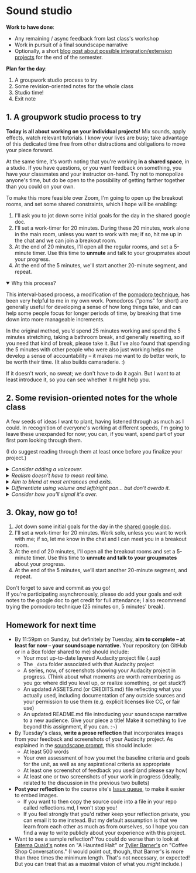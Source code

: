
# Sound studio

**Work to have done**:

* Any remaining / async feedback from last class's workshop
* Work in pursuit of a final soundscape narrative
* Optionally, a short [blog post about possible integration/extension  projects]({{site.github.issues_url}}) for the end of the semester.


**Plan for the day**:

1. A groupwork studio process to try
2. Some revision-oriented notes for the whole class
3. Studio time!
4. Exit note


## 1. A groupwork studio process to try
<div class="alert alert-success">
<strong>Today is all about working on your individual projects!</strong> Mix sounds, apply effects, watch relevant tutorials. I know your lives are busy; take advantage of this dedicated time free from other distractions and obligations to move your piece forward.
</div>

At the same time, it's worth noting that you're working **in a shared space**, in a studio. If you have questions, or you want feedback on something, you have your classmates and your instructor on-hand. Try not to monopolize anyone's time, but do be open to the possibility of getting farther together than you could on your own.

To make this more feasible over Zoom, I'm going to open up the breakout rooms, and set some shared constraints, which I hope will be enabling:

1. I'll ask you to jot down some initial goals for the day in the shared google doc.
2. I'll set a work-timer for 20 minutes. During these 20 minutes, work alone in the main room, unless you want to work with me; if so, hit me up in the chat and we can join a breakout room.
3. At the end of 20 minutes, I'll open all the regular rooms, and set a 5-minute timer. Use this time to **unmute** and talk to your groupmates about your progress.
4. At the end of the 5 minutes, we'll start another 20-minute segment, and repeat.


<details open>
<summary>Why this process?</summary>
<div class="alert alert-white">
<p>This interval-based process, a modification of the <a href="https://en.wikipedia.org/wiki/Pomodoro_Technique">pomodoro technique</a>, has been very helpful to me in my own work. Pomodoros ("poms" for short) are generally useful for developing a sense of how long things take, and can help some people focus for longer periods of time, by breaking that time down into more manageable increments. </p>

<p>In the original method, you’d spend 25 minutes working and spend the 5 minutes stretching, taking a bathroom break, and generally resetting, so if you need that kind of break, please take it. But I’ve also found that spending the 5 minutes with other people who were also just working helps me develop a sense of accountability – it makes me want to do better work, to be worth their time. (It also builds camaraderie. :)</p></div>
</details>

If it doesn't work, no sweat; we don't have to do it again. But I want to at least introduce it, so you can see whether it might help you.

## 2. Some revision-oriented notes for the whole class
A few seeds of ideas I want to plant, having listened through as much as I could. In recognition of everyone's working at different speeds, I'm going to leave these unexpanded for now; you can, if you want, spend part of your first pom looking through them.

(I do suggest reading through them at least once before you finalize your project.)

<!-- NEW IN 2020:
* endings
* noise reduction
* consider voiceover – or re-recording muffled voices currently in background tracks
-->

<details>
<summary><em>Consider adding a voiceover.</em></summary>
<p>Maybe I'm just getting old, but as I've puttered around various places by myself in the last week I've noticed that I don't stay silent: I mutter as I putter. Even if it's just short reactions to things I see ("nice!") or read ("really? really."), even if it's not words ("hmm!"), I tend to narrate my day.</p>

<p>All of which is to say, if your soundscape takes your listeners along on a ride inside someone's head, but you haven't yet included any human voices, I'd at least give some thought to whether a word here or there might help.</p>

<p>Note that the voice doesn't have to exist in the same timestream as the events of the narrative: think about some of the retrospective commentary in <a href="https://training.npr.org/2015/10/30/six-npr-stories-that-breathe-life-into-neighborhood-scenes/">the NPR reading I had you do</a>, especially the pieces featuring Steve Inskeep and Robert Siegel. Or this more recent example, from an episode of the New York Times' podcast, "The Daily" (note how the interviewer just adds commentary right over the top of his interview, which auto-ducks out of and back into focus): <figure>
    <figcaption>Excerpt from <a href="https://www.nytimes.com/2021/02/05/podcasts/the-daily/smartmatic-fox-news.html">"The $2.7 Billion Case Against Fox News,"</a> Feb 5, 2021. Fair use. Hosted by Ben Smith; follow link for full credits.</figcaption>
    <audio
        controls
        src="../assets/sound/present-narration-over-prior-recording.mp3">
            Your browser does not support the
            <code>audio</code> element.
    </audio>
</figure></p>

</details>

<details>
<summary><em>Realism doesn't have to mean real time.</em></summary>
<p>Silence – and sameness – all sound a lot longer in playback than they do when you're recording them. Two seconds of nothing could be considered a Grand Pause. Think about how you would write a scene with words: you don't include every moment, every breath, every footstep; you just say, "The doorbell rang, and she opened the door." Similarly, in movies or TV, frequent cuts from one shot to another are the rule, and long takes are the exception. Feel free to elide some moments in time!</p>
<p>If you're worried about signaling how long something takes, consider fading out a background track and fading right back in to a later point in that track.</p>
</details>

<details>
<summary><em>Aim to blend at most entrances and exits.</em></summary>

<p>Sometimes, you really do want a sound to enter suddenly: a jump-scare, a bolt of lightning, a phone ringing. But more often, you want the new sound to feel like it's part of the same scene. Sounds recorded in different places have different levels of background hum, which can make their entrances and exits feel more intrusive. You can mask this with fade-ins/outs, or try to <a href="https://fedoramagazine.org/audacity-quick-tip-quickly-remove-background-noise/">remove the background</a>.</p>

<p>If you want to use music or another kind of background sound to cover transitions, try overlapping the fade-in with the existing scene so as to minimize dead air: at a low volume, the effect will be a more seamless / integrated transition. (See e.g. Tori's project, 0:48-1:00 and 1:54-2:11.)
</p>
</details>

<!-- <details>
<summary><em>Consider adding a transcript.</em></summary>

<p>If you're working off of a script, as a number of you seem to be, please do consider turning it into a readable transcript you can place alongside the sound file: it's not only more accessible for the temporarily or permanently hearing-impaired, but it also makes your piece easier to search for (and within).</p>

<p>For examples, NPR's <em>This American Life</em> does a great job, and they're relatively straightforward in format, too. Why not check out some of their <a href="https://www.thisamericanlife.org/recommended">recommended episodes</a>, including a primer for listeners <a href="https://www.thisamericanlife.org/recommended/new-to-this-american-life">new to the show</a> that tipped me off to this <a href="https://www.thisamericanlife.org/109/notes-on-camp">one on camp</a>. (I was excited by this description: <em>"This one drops you in a place and immerses you there so quickly and happily. Just a deeply cheerful trip into childhood summertime."</em>) Or, for something closer to the length of what you'll be working on – a special episode with <a href="https://www.thisamericanlife.org/241/20-acts-in-60-minutes">20 acts in 60 minutes</a>?</p>

<p>You access the transcript from the top of each full episode page, but you can jump to specific sections, or "acts," when choosing what to listen to.</p>
</details> -->

<!-- <details>
<summary><em>Consider adding a title.</em></summary>

<p>A title can provide a location, a clue, a genre, a commentary; it can make or unmake listener expectations. What will you call your soundscape narrative? Where will you let listeners know that name? (In the README? In a recorded introduction to the sound file itself, either with or without a <a href="https://tvtropes.org/pmwiki/pmwiki.php/Main/TheTeaser?from=Main.ColdOpen">cold open</a>?)</p>
</details> -->

<!-- <details>
<summary><em>Consider citation.</em></summary>

If you're using sounds someone else recorded, be sure to include enough information to recover where it came from. (See <em>Writer/Designer</em> page 162, and the <a href="https://creativecommons.org/use-remix/get-permission/">Creative Commons' own recommendations</a>.) Note that any kind of CC-BY license requires you to say who made the source, not just say that it has a CC-BY license. (Nor is it enough to give a link to the search engine that you found it with.) You can add the information in text alongside the soundscape, or in the soundscape itself, or both!
</details> -->

<details>
<summary><em>Differentiate using volume and left/right pan... but don't overdo it.</em></summary>
<p>Many of you are doing smart work to differentiate foreground sounds from background, in part through "ducking" the background to a lower volume while keeping the sound going to provide depth. Similarly, many of you are doing smart work using left/right channels to differentiate speakers (see especially in Patrick's piece) or to move things around the landscape (see especially 0:56-1:08 in Caela's.)</p>

<p>If you haven't yet tried either, go for it! The left/right channels are visible in the left of any track, as long as it's opened high enough; and you can adjust the overall volume with the gain slider also located there. Alternately, you can use the Envelope Tool to reversibly change volume for just part of the track.</p>

<p>Two caveats: First, if you're listening to someone way off to your left, you'll probably turn to face them, at least part of the way. So probably you don't need to go all the way to 100% left or 100% right when positioning human voices: try 50% and fine-tune from there.</p>

<p>Second, one risk of recording original sounds is overloading the microphone, such that you get a kind of crackle or squeal as the sound level exceeds what the system can handle. This can especially happen as you layer these sounds together. If you notice the waveform hitting the top of the track, or the overall volume going into the red, you're "clipping" part of your sound. Try Effects > Clip Fix, which should give you a little more room.</p>

</details>

<details>
<summary><em>Consider how you'll signal it's over.</em></summary>
<p>Endings are tricky. In an essay, I'd say they usually depend on beginnings: completing some thought you'd left open, or answering a question. In stories, there's often an epiphany (new insight) or a denouement, a return to a previous situation but with the characters' perspectives on it now changed. You can try those things with soundscapes, too, but there are added elements: if you have music, you can make sure to "resolve" back into the root chord, or to complete a rhythmic sequence; if you have an ongoing event, you can fade out; if you have a surprise or joke ending, you can signal intentionality by muting all but one track to focus attention on what remains.</p>

<p>There are lots of ways to do this. But if you're satisfied with the overall shape, endings are one place where you can put a little extra polish in!</p>

</details>

## 3. Okay, now go to!


1. Jot down some initial goals for the day in the [shared google doc](https://bit.ly/cdm2021spring-notes#heading=h.y59x8t1lvnd7).
2. I'll set a work-timer for 20 minutes. Work solo, unless you want to work with me; if so, let me know in the chat and I can meet you in a breakout room.
3. At the end of 20 minutes, I'll open all the breakout rooms and set a 5-minute timer. Use this time to **unmute and talk to your groupmates** about your progress.
4. At the end of the 5 minutes, we’ll start another 20-minute segment, and repeat.

<div class="alert alert-success">
Don't forget to save and commit as you go!
</div>

<div class="alert alert-warning">
If you're participating asynchronously, please do add your goals and exit notes to the google doc to get credit for full attendance; I also recommend trying the pomodoro technique (25 minutes on, 5 minutes' break).
</div>

## Homework for next time

* By 11:59pm on Sunday, but definitely by Tuesday, **aim to complete – at least for now – your soundscape narrative.** Your repository (on GitHub or in a Box folder shared to me) should include:
   - Your most up-to-date layered Audacity project file (.aup)
   - The `_data` folder associated with that Audacity project
   - A series, now, of screenshots showing your Audacity project in progress. (Think about what moments are worth remembering as you go: where did you level up, or realize something, or get stuck?)
   - An updated ASSETS.md (or CREDITS.md) file reflecting what you actually used, including documentation of any outside sources and your permission to use them (e.g. explicit licenses like CC, or fair use)
   - An updated README.md file introducing your soundscape narrative to a new audience. Give your piece a title! Make it something to live beyond this assignment, if you can. :¬)
* By Tuesday's class, **write a prose reflection** that incorporates images from your feedback and screenshots of your Audacity project. As explained in the [soundscape prompt](https://github.com/benmiller314/soundscape2021spring#deadlines-and-products), this should include:
   - At least 500 words
   - Your own assessment of how you met the baseline criteria and goals for the unit, as well as any aspirational criteria as appropriate
   - At least one screenshot of feedback you used (and please say how)
   - At least one or two screenshots of your work in progress (ideally, related to the discussion in the previous two bullets)
* **Post your reflection** to the course site's [Issue queue]({{site.github.issues_url}}), to make it easier to embed images.
   - If you want to then copy the source code into a file in your repo called reflections.md, I won't stop you!
   - If you feel strongly that you'd rather keep your reflection private, you can email it to me instead. But my default assumption is that we learn from each other as much as from ourselves, so I hope you can find a way to write publicly about your experience with this project.
* Want to see a sample reflection? You could do worse than to look at [Fatema Quaid's](https://github.com/benmiller314/cdm2019fall/issues/3#issuecomment-534351121) notes on "A Haunted Halt" or [Tyller Barner's](https://github.com/pitt-cdm/miller2019spring/issues/2#issuecomment-460512213) on "Coffee Shop Conversations." (I would point out, though, that Barner's is more than three times the minimum length. That's not necessary, or expected! But you can treat that as a maximal vision of what you *might* include.)
